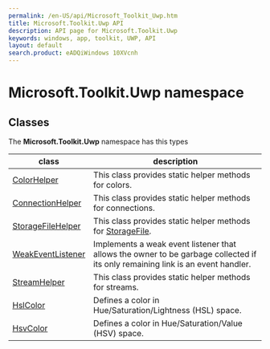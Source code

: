 ```yaml
---
permalink: /en-US/api/Microsoft_Toolkit_Uwp.htm
title: Microsoft.Toolkit.Uwp API 
description: API page for Microsoft.Toolkit.Uwp
keywords: windows, app, toolkit, UWP, API
layout: default
search.product: eADQiWindows 10XVcnh
---
```



# Microsoft.Toolkit.Uwp namespace

## Classes

The **Microsoft.Toolkit.Uwp** namespace has this types


| class | description || --- | --- || [ColorHelper](Microsoft_Toolkit_Uwp_ColorHelper.htm) | This class provides static helper methods for colors. || [ConnectionHelper](Microsoft_Toolkit_Uwp_ConnectionHelper.htm) | This class provides static helper methods for connections. || [StorageFileHelper](Microsoft_Toolkit_Uwp_StorageFileHelper.htm) | This class provides static helper methods for [StorageFile](https://msdn.microsoft.com/library/windows/apps/Windows.Storage.StorageFile). || [WeakEventListener<T1><T2><T3>](Microsoft_Toolkit_Uwp_WeakEventListener`3.htm) | Implements a weak event listener that allows the owner to be garbage collected if its only remaining link is an event handler. || [StreamHelper](Microsoft_Toolkit_Uwp_StreamHelper.htm) | This class provides static helper methods for streams. || [HslColor](Microsoft_Toolkit_Uwp_HslColor.htm) | Defines a color in Hue/Saturation/Lightness (HSL) space. || [HsvColor](Microsoft_Toolkit_Uwp_HsvColor.htm) | Defines a color in Hue/Saturation/Value (HSV) space. |